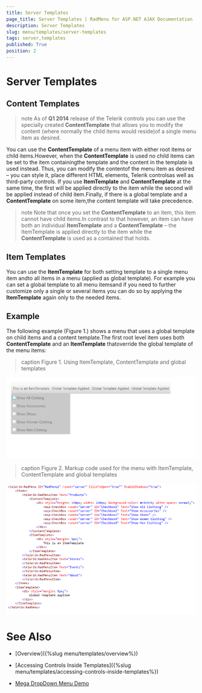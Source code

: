```yaml
---
title: Server Templates
page_title: Server Templates | RadMenu for ASP.NET AJAX Documentation
description: Server Templates
slug: menu/templates/server-templates
tags: server,templates
published: True
position: 2
---
```


# Server Templates



## Content Templates

>note As of **Q1 2014** release of the Telerik controls you can use the specially created **ContentTemplate** that allows you to modify the content (where normally the child items would reside)of a single menu item as desired.
>


You can use the **ContentTemplate** of a menu item with either root items or child items.However, when the **ContentTemplate** is used no child items can be set to the item containingthe template and the content in the template is used instead. Thus, you can modify the contentof the menu item as desired – you can style it, place different HTML elements, Telerik controlsas well as third-party controls. If you use **ItemTemplate** and **ContentTemplate** at the same time, the first will be applied directly to the item while the second will be applied instead of child item.Finally, if there is a global template and a **ContentTemplate** on some item,the content template will take precedence.

>note Note that once you set the **ContentTemplate** to an item, this item cannot have child items.In contrast to that however, an item can have both an individual **ItemTemplate** and a **ContentTemplate** – the ItemTemplate is applied directly to the item while the **ContentTemplate** is used as a contained that holds.
>


## Item Templates

You can use the **ItemTemplate** for both setting template to a single menu item andto all items in a menu (applied as global template). For example you can set a global template to all menu itemsand if you need to further customize only a single or several items you can do so by applying the **ItemTemplate** again only to the needed items.

## Example

The following example (Figure 1.) shows a menu that uses a global template on child items and a content template.The first root level item uses both **ContentTemplate** and an **ItemTemplate** thatoverride the global template of the menu items:
>caption Figure 1. Using ItemTemplate, ContentTemplate and global templates

![Templates](images/Templates.png)
>caption Figure 2. Markup code used for the menu with ItemTemplate, ContentTemplate and global templates

![Templates Markup](images/Templates1Markup.png)

# See Also

 * [Overview]({%slug menu/templates/overview%})

 * [Accessing Controls Inside Templates]({%slug menu/templates/accessing-controls-inside-templates%})

 * [Mega DropDown Menu Demo](http://demos.telerik.com/aspnet-ajax/menu/examples/megadropdown/defaultcs.aspx)
